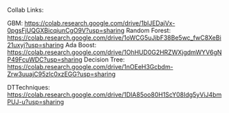 Collab Links:

GBM: https://colab.research.google.com/drive/1blJEDajVx-0pgsFjUQGXBicqiunCgO9V?usp=sharing
Random Forest: https://colab.research.google.com/drive/1oWCG5uJibF38Be5wc_fwC8XeBi21uxyj?usp=sharing
Ada Boost: https://colab.research.google.com/drive/1OhHUD0G2HRZWXjgdmWYV6gNP49FcuWDC?usp=sharing
Decision Tree: https://colab.research.google.com/drive/1nOEeH3Gcbdm-Zrw3uuajC95zlc0xzEGG?usp=sharing

DTTechniques: https://colab.research.google.com/drive/1DIA85oo80H1ScY08Idg5yViJ4bmPUJ-u?usp=sharing
